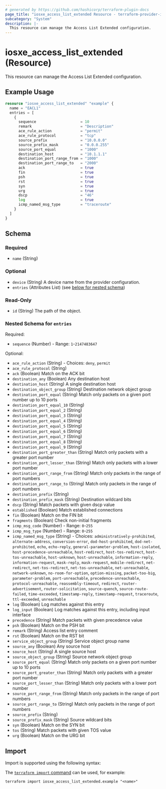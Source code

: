 ```yaml
---
# generated by https://github.com/hashicorp/terraform-plugin-docs
page_title: "iosxe_access_list_extended Resource - terraform-provider-iosxe"
subcategory: "System"
description: |-
  This resource can manage the Access List Extended configuration.
---
```


# iosxe_access_list_extended (Resource)

This resource can manage the Access List Extended configuration.

## Example Usage

```terraform
resource "iosxe_access_list_extended" "example" {
  name = "EACL1"
  entries = [
    {
      sequence                    = 10
      remark                      = "Description"
      ace_rule_action             = "permit"
      ace_rule_protocol           = "tcp"
      source_prefix               = "10.0.0.0"
      source_prefix_mask          = "0.0.0.255"
      source_port_equal           = "1000"
      destination_host            = "10.1.1.1"
      destination_port_range_from = "1000"
      destination_port_range_to   = "2000"
      ack                         = true
      fin                         = true
      psh                         = true
      rst                         = true
      syn                         = true
      urg                         = true
      dscp                        = "46"
      log                         = true
      icmp_named_msg_type         = "traceroute"
    }
  ]
}
```

<!-- schema generated by tfplugindocs -->
## Schema

### Required

- `name` (String)

### Optional

- `device` (String) A device name from the provider configuration.
- `entries` (Attributes List) (see [below for nested schema](#nestedatt--entries))

### Read-Only

- `id` (String) The path of the object.

<a id="nestedatt--entries"></a>
### Nested Schema for `entries`

Required:

- `sequence` (Number) - Range: `1`-`2147483647`

Optional:

- `ace_rule_action` (String) - Choices: `deny`, `permit`
- `ace_rule_protocol` (String)
- `ack` (Boolean) Match on the ACK bit
- `destination_any` (Boolean) Any destination host
- `destination_host` (String) A single destination host
- `destination_object_group` (String) Destination network object group
- `destination_port_equal` (String) Match only packets on a given port number up to 10 ports
- `destination_port_equal_10` (String)
- `destination_port_equal_2` (String)
- `destination_port_equal_3` (String)
- `destination_port_equal_4` (String)
- `destination_port_equal_5` (String)
- `destination_port_equal_6` (String)
- `destination_port_equal_7` (String)
- `destination_port_equal_8` (String)
- `destination_port_equal_9` (String)
- `destination_port_greater_than` (String) Match only packets with a greater port number
- `destination_port_lesser_than` (String) Match only packets with a lower port number
- `destination_port_range_from` (String) Match only packets in the range of port numbers
- `destination_port_range_to` (String) Match only packets in the range of port numbers
- `destination_prefix` (String)
- `destination_prefix_mask` (String) Destination wildcard bits
- `dscp` (String) Match packets with given dscp value
- `established` (Boolean) Match established connections
- `fin` (Boolean) Match on the FIN bit
- `fragments` (Boolean) Check non-initial fragments
- `icmp_msg_code` (Number) - Range: `0`-`255`
- `icmp_msg_type` (Number) - Range: `0`-`255`
- `icmp_named_msg_type` (String) - Choices: `administratively-prohibited`, `alternate-address`, `conversion-error`, `dod-host-prohibited`, `dod-net-prohibited`, `echo`, `echo-reply`, `general-parameter-problem`, `host-isolated`, `host-precedence-unreachable`, `host-redirect`, `host-tos-redirect`, `host-tos-unreachable`, `host-unknown`, `host-unreachable`, `information-reply`, `information-request`, `mask-reply`, `mask-request`, `mobile-redirect`, `net-redirect`, `net-tos-redirect`, `net-tos-unreachable`, `net-unreachable`, `network-unknown`, `no-room-for-option`, `option-missing`, `packet-too-big`, `parameter-problem`, `port-unreachable`, `precedence-unreachable`, `protocol-unreachable`, `reassembly-timeout`, `redirect`, `router-advertisement`, `router-solicitation`, `source-quench`, `source-route-failed`, `time-exceeded`, `timestamp-reply`, `timestamp-request`, `traceroute`, `ttl-exceeded`, `unreachable`
- `log` (Boolean) Log matches against this entry
- `log_input` (Boolean) Log matches against this entry, including input interface
- `precedence` (String) Match packets with given precedence value
- `psh` (Boolean) Match on the PSH bit
- `remark` (String) Access list entry comment
- `rst` (Boolean) Match on the RST bit
- `service_object_group` (String) Service object group name
- `source_any` (Boolean) Any source host
- `source_host` (String) A single source host
- `source_object_group` (String) Source network object group
- `source_port_equal` (String) Match only packets on a given port number up to 10 ports
- `source_port_greater_than` (String) Match only packets with a greater port number
- `source_port_lesser_than` (String) Match only packets with a lower port number
- `source_port_range_from` (String) Match only packets in the range of port numbers
- `source_port_range_to` (String) Match only packets in the range of port numbers
- `source_prefix` (String)
- `source_prefix_mask` (String) Source wildcard bits
- `syn` (Boolean) Match on the SYN bit
- `tos` (String) Match packets with given TOS value
- `urg` (Boolean) Match on the URG bit

## Import

Import is supported using the following syntax:

The [`terraform import` command](https://developer.hashicorp.com/terraform/cli/commands/import) can be used, for example:

```shell
terraform import iosxe_access_list_extended.example "<name>"
```
